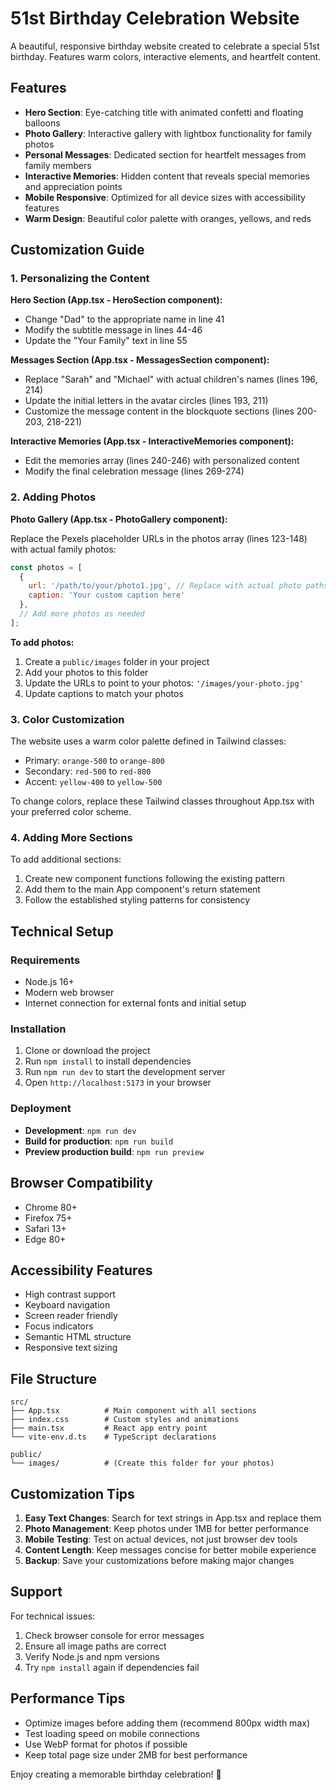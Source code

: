 # 51st Birthday Celebration Website

A beautiful, responsive birthday website created to celebrate a special 51st birthday. Features warm colors, interactive elements, and heartfelt content.

## Features

- **Hero Section**: Eye-catching title with animated confetti and floating balloons
- **Photo Gallery**: Interactive gallery with lightbox functionality for family photos
- **Personal Messages**: Dedicated section for heartfelt messages from family members
- **Interactive Memories**: Hidden content that reveals special memories and appreciation points
- **Mobile Responsive**: Optimized for all device sizes with accessibility features
- **Warm Design**: Beautiful color palette with oranges, yellows, and reds

## Customization Guide

### 1. Personalizing the Content

**Hero Section (App.tsx - HeroSection component):**
- Change "Dad" to the appropriate name in line 41
- Modify the subtitle message in lines 44-46
- Update the "Your Family" text in line 55

**Messages Section (App.tsx - MessagesSection component):**
- Replace "Sarah" and "Michael" with actual children's names (lines 196, 214)
- Update the initial letters in the avatar circles (lines 193, 211)
- Customize the message content in the blockquote sections (lines 200-203, 218-221)

**Interactive Memories (App.tsx - InteractiveMemories component):**
- Edit the memories array (lines 240-246) with personalized content
- Modify the final celebration message (lines 269-274)

### 2. Adding Photos

**Photo Gallery (App.tsx - PhotoGallery component):**

Replace the Pexels placeholder URLs in the photos array (lines 123-148) with actual family photos:

```javascript
const photos = [
  {
    url: '/path/to/your/photo1.jpg', // Replace with actual photo paths
    caption: 'Your custom caption here'
  },
  // Add more photos as needed
];
```

**To add photos:**
1. Create a `public/images` folder in your project
2. Add your photos to this folder
3. Update the URLs to point to your photos: `'/images/your-photo.jpg'`
4. Update captions to match your photos

### 3. Color Customization

The website uses a warm color palette defined in Tailwind classes:
- Primary: `orange-500` to `orange-800`
- Secondary: `red-500` to `red-800`  
- Accent: `yellow-400` to `yellow-500`

To change colors, replace these Tailwind classes throughout App.tsx with your preferred color scheme.

### 4. Adding More Sections

To add additional sections:
1. Create new component functions following the existing pattern
2. Add them to the main App component's return statement
3. Follow the established styling patterns for consistency

## Technical Setup

### Requirements
- Node.js 16+ 
- Modern web browser
- Internet connection for external fonts and initial setup

### Installation
1. Clone or download the project
2. Run `npm install` to install dependencies
3. Run `npm run dev` to start the development server
4. Open `http://localhost:5173` in your browser

### Deployment
- **Development**: `npm run dev`
- **Build for production**: `npm run build`
- **Preview production build**: `npm run preview`

## Browser Compatibility

- Chrome 80+
- Firefox 75+
- Safari 13+
- Edge 80+

## Accessibility Features

- High contrast support
- Keyboard navigation
- Screen reader friendly
- Focus indicators
- Semantic HTML structure
- Responsive text sizing

## File Structure

```
src/
├── App.tsx          # Main component with all sections
├── index.css        # Custom styles and animations
├── main.tsx         # React app entry point
└── vite-env.d.ts    # TypeScript declarations

public/
└── images/          # (Create this folder for your photos)
```

## Customization Tips

1. **Easy Text Changes**: Search for text strings in App.tsx and replace them
2. **Photo Management**: Keep photos under 1MB for better performance
3. **Mobile Testing**: Test on actual devices, not just browser dev tools
4. **Content Length**: Keep messages concise for better mobile experience
5. **Backup**: Save your customizations before making major changes

## Support

For technical issues:
1. Check browser console for error messages
2. Ensure all image paths are correct
3. Verify Node.js and npm versions
4. Try `npm install` again if dependencies fail

## Performance Tips

- Optimize images before adding them (recommend 800px width max)
- Test loading speed on mobile connections
- Use WebP format for photos if possible
- Keep total page size under 2MB for best performance

Enjoy creating a memorable birthday celebration! 🎉